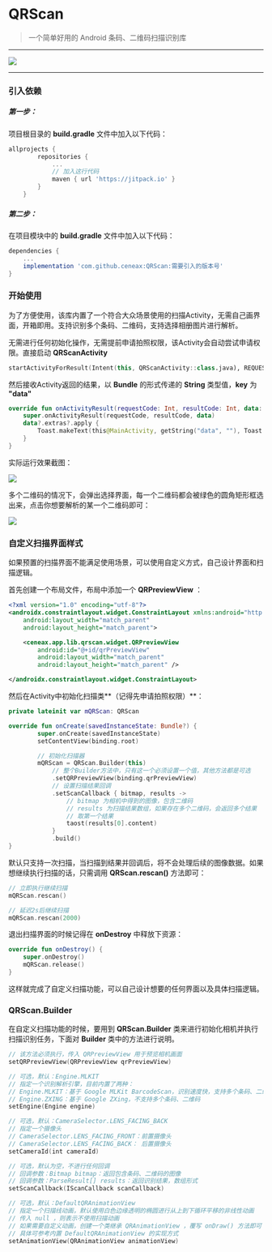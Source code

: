 # QRScan

> 一个简单好用的 Android 条码、二维码扫描识别库

------------

[![](https://jitpack.io/v/ceneax/QRScan.svg)](https://jitpack.io/#ceneax/QRScan)

------------

### 引入依赖

##### 第一步：
项目根目录的 **build.gradle** 文件中加入以下代码：

```Groovy
allprojects {
		repositories {
			...
			// 加入这行代码
			maven { url 'https://jitpack.io' }
		}
	}
```

##### 第二步：
在项目模块中的 **build.gradle** 文件中加入以下代码：

```Groovy
dependencies {
	...
	implementation 'com.github.ceneax:QRScan:需要引入的版本号'
}
```

### 开始使用

为了方便使用，该库内置了一个符合大众场景使用的扫描Activity，无需自己画界面，开箱即用。支持识别多个条码、二维码，支持选择相册图片进行解析。

无需进行任何初始化操作，无需提前申请拍照权限，该Activity会自动尝试申请权限。直接启动 **QRScanActivity**

```Kotlin
startActivityForResult(Intent(this, QRScanActivity::class.java), REQUEST_CODE)
```

然后接收Activity返回的结果，以 **Bundle** 的形式传递的 **String** 类型值，**key** 为 **"data"**

```Kotlin
override fun onActivityResult(requestCode: Int, resultCode: Int, data: Intent?) {
	super.onActivityResult(requestCode, resultCode, data)
	data?.extras?.apply {
		Toast.makeText(this@MainActivity, getString("data", ""), Toast.LENGTH_SHORT).show()
	}
}
```

实际运行效果截图：

![](https://pic.imgdb.cn/item/629cca39094754312944b821.jpg)

多个二维码的情况下，会弹出选择界面，每一个二维码都会被绿色的圆角矩形框选出来，点击你想要解析的某一个二维码即可：

![](https://pic.imgdb.cn/item/629ccbe40947543129473432.jpg)

### 自定义扫描界面样式

如果预置的扫描界面不能满足使用场景，可以使用自定义方式，自己设计界面和扫描逻辑。

首先创建一个布局文件，布局中添加一个 **QRPreviewView** ：

```xml
<?xml version="1.0" encoding="utf-8"?>
<androidx.constraintlayout.widget.ConstraintLayout xmlns:android="http://schemas.android.com/apk/res/android"
    android:layout_width="match_parent"
    android:layout_height="match_parent">

    <ceneax.app.lib.qrscan.widget.QRPreviewView
        android:id="@+id/qrPreviewView"
        android:layout_width="match_parent"
        android:layout_height="match_parent" />

</androidx.constraintlayout.widget.ConstraintLayout>
```

然后在Activity中初始化扫描类**（记得先申请拍照权限）**：

```Kotlin
private lateinit var mQRScan: QRScan

override fun onCreate(savedInstanceState: Bundle?) {
        super.onCreate(savedInstanceState)
        setContentView(binding.root)

        // 初始化扫描器
        mQRScan = QRScan.Builder(this)
            // 整个Builder方法中，只有这一个必须设置一个值，其他方法都是可选
            .setQRPreviewView(binding.qrPreviewView)
            // 设置扫描结果回调
            .setScanCallback { bitmap, results ->
                // bitmap 为相机中得到的图像，包含二维码
                // results 为扫描结果数组，如果存在多个二维码，会返回多个结果
                // 取第一个结果
                taost(results[0].content)
            }
            .build()
}
```

默认只支持一次扫描，当扫描到结果并回调后，将不会处理后续的图像数据。如果想继续执行扫描的话，只需调用 **QRScan.rescan()** 方法即可：

```Kotlin
// 立即执行继续扫描
mQRScan.rescan()

// 延迟2s后继续扫描
mQRScan.rescan(2000)
```

退出扫描界面的时候记得在 **onDestroy** 中释放下资源：

```Kotlin
override fun onDestroy() {
	super.onDestroy()
	mQRScan.release()
}
```

这样就完成了自定义扫描功能，可以自己设计想要的任何界面以及具体扫描逻辑。

### QRScan.Builder

在自定义扫描功能的时候，要用到 **QRScan.Builder** 类来进行初始化相机并执行扫描识别任务，下面对 **Builder** 类中的方法进行说明。

```Kotlin
// 该方法必须执行，传入 QRPreviewView 用于预览相机画面
setQRPreviewView(QRPreviewView qrPreviewView)
```

```Kotlin
// 可选，默认：Engine.MLKIT
// 指定一个识别解析引擎，目前内置了两种：
// Engine.MLKIT：基于 Google MLKit BarcodeScan，识别速度快，支持多个条码、二维码，也是默认引擎
// Engine.ZXING：基于 Google ZXing，不支持多个条码、二维码
setEngine(Engine engine)
```

```Kotlin
// 可选，默认：CameraSelector.LENS_FACING_BACK
// 指定一个摄像头
// CameraSelector.LENS_FACING_FRONT：前置摄像头
// CameraSelector.LENS_FACING_BACK： 后置摄像头
setCameraId(int cameraId)
```

```Kotlin
// 可选，默认为空，不进行任何回调
// 回调参数：Bitmap bitmap：返回包含条码、二维码的图像
// 回调参数：ParseResult[] results：返回识别结果，数组形式
setScanCallback(IScanCallback scanCallback)
```

```Kotlin
// 可选，默认：DefaultQRAnimationView
// 指定一个扫描线动画，默认使用白色边缘透明的椭圆进行从上到下循环平移的非线性动画
// 传入 null ，则表示不使用扫描动画
// 如果需要自定义动画，创建一个类继承 QRAnimationView ，覆写 onDraw() 方法即可
// 具体可参考内置 DefaultQRAnimationView 的实现方式
setAnimationView(QRAnimationView animationView)
```